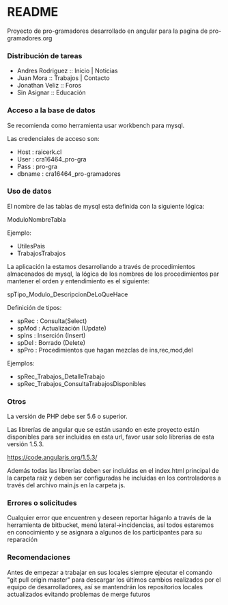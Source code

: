 # README #

Proyecto de pro-gramadores desarrollado en angular para la pagina de pro-gramadores.org

### Distribución de tareas ####

* Andres Rodriguez :: Inicio | Noticias
* Juan Mora :: Trabajos | Contacto
* Jonathan Veliz :: Foros
* Sin Asignar :: Educación

### Acceso a la base de datos ###

Se recomienda como herramienta usar workbench para mysql.

Las credenciales de acceso son:

* Host   : raicerk.cl
* User   : cra16464_pro-gra
* Pass   : pro-gra
* dbname : cra16464_pro-gramadores


### Uso de datos ###

El nombre de las tablas de mysql esta definida con la siguiente lógica:

ModuloNombreTabla

Ejemplo:

* UtilesPais
* TrabajosTrabajos


La aplicación la estamos desarrollando a través de procedimientos almacenados de mysql, la lógica de los nombres de los procedimientos par mantener el orden y entendimiento es el siguiente:

spTipo_Modulo_DescripcionDeLoQueHace

Definición de tipos:

* spRec : Consulta(Select)
* spMod : Actualización (Update)
* spIns : Inserción (Insert)
* spDel : Borrado (Delete)
* spPro : Procedimientos que hagan mezclas de ins,rec,mod,del

Ejemplos:

* spRec_Trabajos_DetalleTrabajo
* spRec_Trabajos_ConsultaTrabajosDisponibles


### Otros ###

La versión de PHP debe ser 5.6 o superior.

Las librerías de angular que se están usando en este proyecto están disponibles para ser incluidas en esta url, favor usar solo librerías de esta versión 1.5.3.

https://code.angularjs.org/1.5.3/

Además todas las librerías deben ser incluidas en el index.html principal de la carpeta raíz y deben ser configuradas he incluidas en los controladores a través del archivo main.js en la carpeta js.

### Errores o solicitudes ###

Cualquier error que encuentren y deseen reportar háganlo a través de la herramienta de bitbucket, menú lateral->incidencias, así todos estaremos en conocimiento y se asignara a algunos de los participantes para su reparación


### Recomendaciones ###

Antes de empezar a trabajar en sus locales siempre ejecutar el comando "git pull origin master" para descargar los últimos cambios realizados por el equipo de desarrolladores, así se mantendrán los repositorios locales actualizados evitando problemas de merge futuros